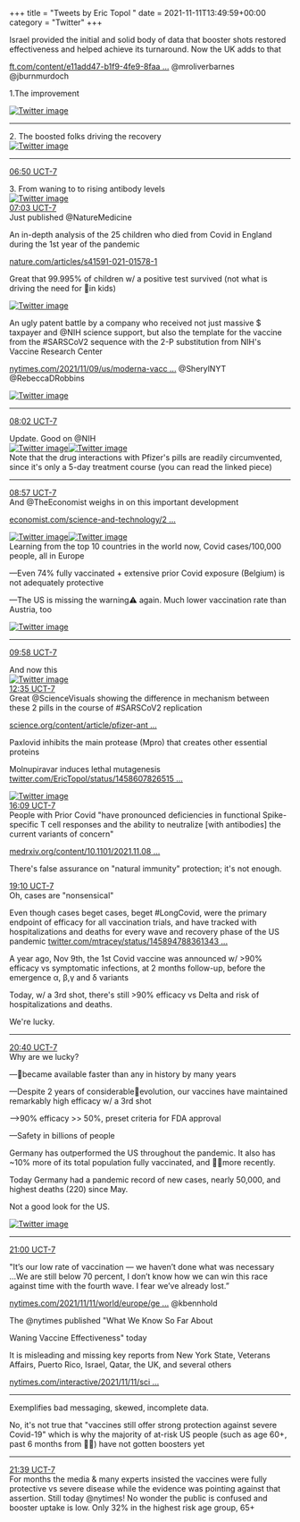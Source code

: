+++
title = "Tweets by Eric Topol " 
date = 2021-11-11T13:49:59+00:00
category = "Twitter"
+++
<div class="thread"> 
<div class="thread-content"> 
Israel provided the initial and solid body of data that  booster shots restored effectiveness and helped achieve its turnaround. Now the UK adds to that

<a href="https://www.ft.com/content/e11add47-b1f9-4fe9-8faa-0bd72fc31367" target="_blank" rel="noreferer">ft.com/content/e11add47-b1f9-4fe9-8faa ...</a> 
 @mroliverbarnes @jburnmurdoch 

1.The improvement </div> 
<a href="/twitter/erictopol/images/FD6srT1VcAUkeeM.jpg"  ><img src="/twitter/erictopol/images/FD6srT1VcAUkeeM.jpg" alt="Twitter image" ></img></a><hr><div class="thread-content"> 
2. The boosted folks driving the recovery </div> 
<a href="/twitter/erictopol/images/FD6tEOcVcAEXkXe.jpg"  ><img src="/twitter/erictopol/images/FD6tEOcVcAEXkXe.jpg" alt="Twitter image" ></img></a><hr><div class="profile"> 
<a href="https://twitter.com/erictopol/status/1458794141366689800" target="_blank" rel="noreferer">06:50 UCT-7</a> 
</div> 
<div class="content"> 
3. From waning to to rising antibody levels </div> 
<a href="/twitter/erictopol/images/FD6tKaTVQAIywfq.jpg"  ><img src="/twitter/erictopol/images/FD6tKaTVQAIywfq.jpg" alt="Twitter image" ></img></a></div> 
<div class="tweet"> 
<div class="profile"> 
<a href="https://twitter.com/erictopol/status/1458797590271520771" target="_blank" rel="noreferer">07:03 UCT-7</a> 
</div> 
<div class="content"> 
Just published @NatureMedicine 

An in-depth analysis of the 25 children who died from Covid in England during the 1st year of the pandemic

<a href="https://www.nature.com/articles/s41591-021-01578-1" target="_blank" rel="noreferer">nature.com/articles/s41591-021-01578-1</a> 


Great that 99.995% of children w/ a positive test survived (not what is driving the need for 💉in kids) </div> 
<a href="/twitter/erictopol/images/FD6voVpVgAQlyuW.jpg"  ><img src="/twitter/erictopol/images/FD6voVpVgAQlyuW.jpg" alt="Twitter image" ></img></a></div> 
<div class="thread"> 
<div class="thread-content"> 
An ugly patent battle by a company who received not just massive $ taxpayer and @NIH science support, but also the template for the vaccine from the #SARSCoV2 sequence with the 2-P substitution from NIH's Vaccine Research Center

<a href="https://www.nytimes.com/2021/11/09/us/moderna-vaccine-patent.html?searchResultPosition=1" target="_blank" rel="noreferer">nytimes.com/2021/11/09/us/moderna-vacc ...</a> 
 @SherylNYT @RebeccaDRobbins </div> 
<a href="/twitter/erictopol/images/FD1uhKQVIAUAD99.jpg"  ><img src="/twitter/erictopol/images/FD1uhKQVIAUAD99.jpg" alt="Twitter image" ></img></a><hr><div class="profile"> 
<a href="https://twitter.com/erictopol/status/1458812392993787906" target="_blank" rel="noreferer">08:02 UCT-7</a> 
</div> 
<div class="content"> 
Update. Good on @NIH </div> 
<a href="/twitter/erictopol/images/FD6-E7sVkAYg_RM.jpg"  ><img src="/twitter/erictopol/images/FD6-E7sVkAYg_RM.jpg" alt="Twitter image" ></img></a><a href="/twitter/erictopol/images/FD6-H2oUYAA591d.png"  ><img src="/twitter/erictopol/images/FD6-H2oUYAA591d.png" alt="Twitter image" ></img></a></div> 
<div class="thread"> 
<div class="thread-content"> 
Note that the drug interactions with Pfizer's pills are readily circumvented, since it's only a 5-day treatment course (you can read the linked piece)</div> 
<hr><div class="profile"> 
<a href="https://twitter.com/erictopol/status/1458826112721571845" target="_blank" rel="noreferer">08:57 UCT-7</a> 
</div> 
<div class="content"> 
And @TheEconomist weighs in on this important development

<a href="https://www.economist.com/science-and-technology/2021/11/13/new-antiviral-drugs-mark-a-big-turning-point-in-the-covid-19-pandemic" target="_blank" rel="noreferer">economist.com/science-and-technology/2 ...</a> 
 </div> 
<a href="/twitter/erictopol/images/FD7KhiDVEAIN3Zr.png"  ><img src="/twitter/erictopol/images/FD7KhiDVEAIN3Zr.png" alt="Twitter image" ></img></a><a href="/twitter/erictopol/images/FD7KmPqUUAUZGrK.png"  ><img src="/twitter/erictopol/images/FD7KmPqUUAUZGrK.png" alt="Twitter image" ></img></a></div> 
<div class="thread"> 
<div class="thread-content"> 
Learning from the top 10 countries in the world now, Covid cases/100,000 people, all in Europe

—Even 74% fully vaccinated + extensive prior Covid exposure (Belgium) is not adequately protective

—The US is missing the warning⚠️ again. Much lower vaccination rate than Austria, too </div> 
<a href="/twitter/erictopol/images/FD24eaPUcAIiVQn.jpg"  ><img src="/twitter/erictopol/images/FD24eaPUcAIiVQn.jpg" alt="Twitter image" ></img></a><hr><div class="profile"> 
<a href="https://twitter.com/erictopol/status/1458841700244148228" target="_blank" rel="noreferer">09:58 UCT-7</a> 
</div> 
<div class="content"> 
And now this </div> 
<a href="/twitter/erictopol/images/FD7Yuk7VQAI3ZNF.jpg"  ><img src="/twitter/erictopol/images/FD7Yuk7VQAI3ZNF.jpg" alt="Twitter image" ></img></a></div> 
<div class="tweet"> 
<div class="profile"> 
<a href="https://twitter.com/erictopol/status/1458880992786071557" target="_blank" rel="noreferer">12:35 UCT-7</a> 
</div> 
<div class="content"> 
Great @ScienceVisuals showing the difference in mechanism between these 2 pills in the course of #SARSCoV2 replication

<a href="https://www.science.org/content/article/pfizer-antiviral-slashes-covid-19-hospitalizations" target="_blank" rel="noreferer">science.org/content/article/pfizer-ant ...</a> 


Paxlovid inhibits the main protease (Mpro) that creates other essential proteins

Molnupiravar induces lethal mutagenesis  <a href="https://twitter.com/EricTopol/status/1458607826515890176" target="_blank" rel="noreferer">twitter.com/EricTopol/status/1458607826515 ...</a> 
</div> 
<a href="/twitter/erictopol/images/FD77OK0VcAYOYQy.jpg"  ><img src="/twitter/erictopol/images/FD77OK0VcAYOYQy.jpg" alt="Twitter image" ></img></a></div> 
<div class="tweet"> 
<div class="profile"> 
<a href="https://twitter.com/erictopol/status/1458934962808262658" target="_blank" rel="noreferer">16:09 UCT-7</a> 
</div> 
<div class="content"> 
People with Prior Covid "have pronounced deficiencies in functional Spike-specific T cell responses and the ability to neutralize [with antibodies] the current variants of concern"

<a href="https://www.medrxiv.org/content/10.1101/2021.11.08.21266035v1" target="_blank" rel="noreferer">medrxiv.org/content/10.1101/2021.11.08 ...</a> 


There's false assurance on "natural immunity" protection; it's not enough.</div> 
</div> 
<div class="tweet"> 
<div class="profile"> 
<a href="https://twitter.com/erictopol/status/1458980569224646660" target="_blank" rel="noreferer">19:10 UCT-7</a> 
</div> 
<div class="content"> 
Oh, cases are "nonsensical"

Even though cases beget cases, beget #LongCovid, were the primary endpoint of efficacy for all vaccination trials, and have tracked with hospitalizations and deaths for every wave and recovery phase of the US pandemic <a href="https://twitter.com/mtracey/status/1458947883613437957" target="_blank" rel="noreferer">twitter.com/mtracey/status/145894788361343 ...</a> 
</div> 
</div> 
<div class="thread"> 
<div class="thread-content"> 
A year ago, Nov 9th, the 1st Covid vaccine was announced w/ &gt;90% efficacy vs symptomatic infections, at 2 months follow-up, before the emergence α, β,γ and δ variants

Today, w/ a 3rd shot, there's still &gt;90% efficacy vs Delta and risk of hospitalizations and deaths.

We're lucky.</div> 
<hr><div class="profile"> 
<a href="https://twitter.com/erictopol/status/1459003149155397635" target="_blank" rel="noreferer">20:40 UCT-7</a> 
</div> 
<div class="content"> 
Why are we lucky?

—💉became available faster than any in history by many years

—Despite 2 years of considerable🦠evolution, our vaccines have maintained remarkably high efficacy w/ a 3rd shot

—&gt;90% efficacy &gt;&gt; 50%, preset criteria for FDA approval 

—Safety in billions of people</div> 
</div> 
<div class="thread"> 
<div class="thread-content"> 
Germany has outperformed the US throughout the pandemic. It also has ~10% more of its total population fully vaccinated, and 💉💉more recently.

Today Germany had a pandemic record of new cases, nearly 50,000, and highest deaths (220) since May.



Not a good look for the US. </div> 
<a href="/twitter/erictopol/images/FD8xTFaVkAEGg9e.jpg"  ><img src="/twitter/erictopol/images/FD8xTFaVkAEGg9e.jpg" alt="Twitter image" ></img></a><hr><div class="profile"> 
<a href="https://twitter.com/erictopol/status/1459008140515504128" target="_blank" rel="noreferer">21:00 UCT-7</a> 
</div> 
<div class="content"> 
"It’s our low rate of vaccination — we haven’t done what was necessary ...We are still below 70 percent, I don’t know how we can win this race against time with the fourth wave. I fear we’ve already lost.”

<a href="https://www.nytimes.com/2021/11/11/world/europe/germany-covid-unvaccinated.html" target="_blank" rel="noreferer">nytimes.com/2021/11/11/world/europe/ge ...</a> 
 @kbennhold</div> 
</div> 
<div class="thread"> 
<div class="thread-content"> 
The @nytimes published "What We Know So Far About

Waning Vaccine Effectiveness" today 

It is misleading and missing key reports from New York State, Veterans Affairs, Puerto Rico, Israel, Qatar, the UK, and several others

<a href="https://www.nytimes.com/interactive/2021/11/11/science/vaccine-waning-immunity.html" target="_blank" rel="noreferer">nytimes.com/interactive/2021/11/11/sci ...</a> 
</div> 
<hr><div class="thread-content"> 
Exemplifies bad messaging, skewed, incomplete data.

No, it's not true that "vaccines still offer strong protection against severe Covid-19" which is why the majority of at-risk US people (such as age 60+, past 6 months from 💉💉) have not gotten boosters yet</div> 
<hr><div class="profile"> 
<a href="https://twitter.com/erictopol/status/1459017996433702913" target="_blank" rel="noreferer">21:39 UCT-7</a> 
</div> 
<div class="content"> 
For months the media &amp; many experts insisted the vaccines were fully protective vs severe disease while the evidence was pointing against that assertion. Still today @nytimes! No wonder the public is confused and  booster uptake is low. Only 32% in the highest risk age group, 65+</div> 
</div> 


